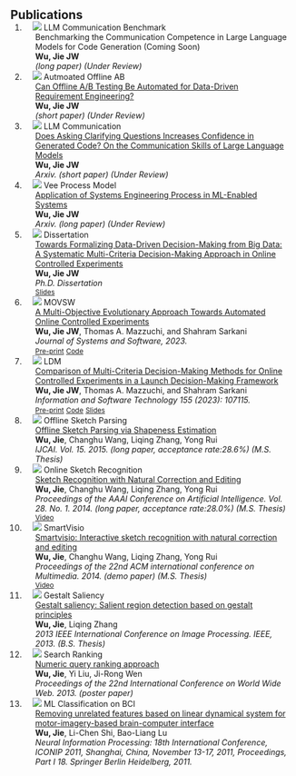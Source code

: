<h2 id="publications" style="margin: 2px 0px -15px;">Publications</h2>

<div class="publications">
<ol class="bibliography">
 
<li>
<div class="pub-row">
  <div class="col-sm-3 abbr" style="position: relative;padding-right: 15px;padding-left: 15px;">
    <img src="assets/img/llm_communication_method.png" class="teaser img-fluid z-depth-1">
    <abbr class="badge">LLM Communication Benchmark</abbr>
  </div>
  <div class="col-sm-9" style="position: relative;padding-right: 15px;padding-left: 20px;">
    <div class="title"> Benchmarking the Communication Competence in Large Language Models for Code Generation (Coming Soon) </div>
    <div class="author"><strong>Wu, Jie JW</strong></div>
    <div class="periodical"><em>(long paper) (Under Review)</em></div>
  </div>
</div>
</li>

<li>
<div class="pub-row">
  <div class="col-sm-3 abbr" style="position: relative;padding-right: 15px;padding-left: 15px;">
    <img src="assets/img/auto_off_ab.png" class="teaser img-fluid z-depth-1">
    <abbr class="badge">Autmoated Offline AB</abbr>
  </div>
  <div class="col-sm-9" style="position: relative;padding-right: 15px;padding-left: 20px;">
    <div class="title"><a href="https://jie-jw-wu.github.io/assets/Automated%20Offline%20AB%20Testing.pdf">Can Offline A/B Testing Be Automated for Data-Driven Requirement Engineering? </a> </div>
    <div class="author"><strong>Wu, Jie JW</strong></div>
    <div class="periodical"><em> (short paper) (Under Review)</em></div>
  </div>
</div>
</li>

<li>
<div class="pub-row">
  <div class="col-sm-3 abbr" style="position: relative;padding-right: 15px;padding-left: 15px;">
    <img src="assets/img/llm_communication.JPG" class="teaser img-fluid z-depth-1">
    <abbr class="badge">LLM Communication</abbr>
  </div>
  <div class="col-sm-9" style="position: relative;padding-right: 15px;padding-left: 20px;">
    <div class="title"><a href="https://arxiv.org/pdf/2308.13507.pdf">Does Asking Clarifying Questions Increases Confidence in Generated Code? On the Communication Skills of Large Language Models </a> </div>
    <div class="author"><strong>Wu, Jie JW</strong></div>
    <div class="periodical"><em>Arxiv. (short paper) (Under Review)</em></div>
  </div>
</div>
</li>

<li>
<div class="pub-row">
  <div class="col-sm-3 abbr" style="position: relative;padding-right: 15px;padding-left: 15px;">
    <img src="assets/img/v.JPG" class="teaser img-fluid z-depth-1">
    <abbr class="badge">Vee Process Model</abbr>
  </div>
  <div class="col-sm-9" style="position: relative;padding-right: 15px;padding-left: 20px;">
    <div class="title"><a href="https://arxiv.org/pdf/2308.05381.pdf">Application of Systems Engineering Process in ML-Enabled Systems</a> </div>
    <div class="author"><strong>Wu, Jie JW</strong></div>
    <div class="periodical"><em>Arxiv. (long paper) (Under Review)</em></div>
  </div>
</div>
</li>

<li>
<div class="pub-row">
  <div class="col-sm-3 abbr" style="position: relative;padding-right: 15px;padding-left: 15px;">
    <img src="assets/img/dissertation.JPG" class="teaser img-fluid z-depth-1">
    <abbr class="badge">Dissertation</abbr>
  </div>
  <div class="col-sm-9" style="position: relative;padding-right: 15px;padding-left: 20px;">
    <div class="title"><a href="https://www.proquest.com/docview/2784774986?fromopenview=true&pq-origsite=gscholar">Towards Formalizing Data-Driven Decision-Making from Big Data: A Systematic Multi-Criteria Decision-Making Approach in Online Controlled Experiments</a></div>
    <div class="author"><strong>Wu, Jie JW</strong></div>
    <div class="periodical"><em>Ph.D. Dissertation</em></div>
    <div class="links">
      <a href="https://jie-jw-wu.github.io/assets/jw_ldm_slides.pdf" class="btn btn-sm z-depth-0" role="button" target="_blank" style="font-size:12px;">Slides</a>
    </div>
  </div>
</div>
</li>
  
<li>
<div class="pub-row">
  <div class="col-sm-3 abbr" style="position: relative;padding-right: 15px;padding-left: 15px;">
    <img src="assets/img/movsw.JPG" class="teaser img-fluid z-depth-1">
    <abbr class="badge">MOVSW</abbr>
  </div>
  <div class="col-sm-9" style="position: relative;padding-right: 15px;padding-left: 20px;">
    <div class="title"><a href="https://www.sciencedirect.com/science/article/abs/pii/S0164121223000985">A Multi-Objective Evolutionary Approach Towards Automated Online Controlled Experiments</a></div>
    <div class="author"><strong>Wu, Jie JW</strong>, Thomas A. Mazzuchi, and Shahram Sarkani</div>
    <div class="periodical"><em>Journal of Systems and Software, 2023.</em></div>
    <div class="links">
      <a href="https://papers.ssrn.com/sol3/papers.cfm?abstract_id=4252209" class="btn btn-sm z-depth-0" role="button" target="_blank" style="font-size:12px;">Pre-print</a>
      <a href="https://github.com/jw-wu-git/movsw" class="btn btn-sm z-depth-0" role="button" target="_blank" style="font-size:12px;">Code</a>
    </div>
  </div>
</div>
</li>
  
<li>
<div class="pub-row">
  <div class="col-sm-3 abbr" style="position: relative;padding-right: 15px;padding-left: 15px;">
    <img src="assets/img/ldm.JPG" class="teaser img-fluid z-depth-1">
    <abbr class="badge">LDM</abbr>
  </div>
  <div class="col-sm-9" style="position: relative;padding-right: 15px;padding-left: 20px;">
    <div class="title"><a href="https://www.sciencedirect.com/science/article/abs/pii/S0950584922002245">Comparison of Multi-Criteria Decision-Making Methods for Online Controlled Experiments in a Launch Decision-Making Framework</a></div>
    <div class="author"><strong>Wu, Jie JW</strong>, Thomas A. Mazzuchi, and Shahram Sarkani</div>
    <div class="periodical"><em>Information and Software Technology 155 (2023): 107115.</em></div>
    <div class="links">
      <a href="https://papers.ssrn.com/sol3/papers.cfm?abstract_id=4072566" class="btn btn-sm z-depth-0" role="button" target="_blank" style="font-size:12px;">Pre-print</a>
      <a href="https://github.com/jw-wu-git/ldm-framework" class="btn btn-sm z-depth-0" role="button" target="_blank" style="font-size:12px;">Code</a>
      <a href="https://jie-jw-wu.github.io/assets/jw_ldm_slides.pdf" class="btn btn-sm z-depth-0" role="button" target="_blank" style="font-size:12px;">Slides</a>
    </div>
  </div>
</div>
</li>
  

<li>
<div class="pub-row">
  <div class="col-sm-3 abbr" style="position: relative;padding-right: 15px;padding-left: 15px;">
    <img src="assets/img/offline_sketch.JPG" class="teaser img-fluid z-depth-1">
    <abbr class="badge">Offline Sketch Parsing</abbr>
  </div>
  <div class="col-sm-9" style="position: relative;padding-right: 15px;padding-left: 20px;">
    <div class="title"><a href="https://www.ijcai.org/Proceedings/15/Papers/173.pdf">Offline Sketch Parsing via Shapeness Estimation </a></div>
    <div class="author"><strong>Wu, Jie</strong>, Changhu Wang, Liqing Zhang, Yong Rui</div>
    <div class="periodical"><em> IJCAI. Vol. 15. 2015. (long paper, acceptance rate:28.6%) (M.S. Thesis)</em></div>
  </div>
</div>
</li>
  

<li>
<div class="pub-row">
  <div class="col-sm-3 abbr" style="position: relative;padding-right: 15px;padding-left: 15px;">
    <img src="assets/img/online_sketch.JPG" class="teaser img-fluid z-depth-1">
    <abbr class="badge">Online Sketch Recognition</abbr>
  </div>
  <div class="col-sm-9" style="position: relative;padding-right: 15px;padding-left: 20px;">
    <div class="title"><a href="https://ojs.aaai.org/index.php/AAAI/article/view/8834">Sketch Recognition with Natural Correction and Editing
</a></div>
    <div class="author"><strong>Wu, Jie</strong>, Changhu Wang, Liqing Zhang, Yong Rui</div>
    <div class="periodical"><em>Proceedings of the AAAI Conference on Artificial Intelligence. Vol. 28. No. 1. 2014. (long paper, acceptance rate:28.0%) (M.S. Thesis)</em></div>
    <div class="links">
      <a href="https://www.dropbox.com/home?preview=SmartVisio.mp4" class="btn btn-sm z-depth-0" role="button" target="_blank" style="font-size:12px;">Video</a>
    </div>
  </div>
</div>
</li>

<li>
<div class="pub-row">
  <div class="col-sm-3 abbr" style="position: relative;padding-right: 15px;padding-left: 15px;">
    <img src="assets/img/smart_visio.JPG" class="teaser img-fluid z-depth-1">
    <abbr class="badge">SmartVisio</abbr>
  </div>
  <div class="col-sm-9" style="position: relative;padding-right: 15px;padding-left: 20px;">
    <div class="title"><a href="https://dl.acm.org/doi/abs/10.1145/2647868.2654864?casa_token=lyEKrPVNz8IAAAAA:h6Nlo2TP0QQ0flP_PJS4JPhw_N33pL52h8ccaLZTi_wmLCSPqsrY87iJN-K4oMOIR2dGDl8GFnF6">Smartvisio: Interactive sketch recognition with natural correction and editing
</a></div>
    <div class="author"><strong>Wu, Jie</strong>, Changhu Wang, Liqing Zhang, Yong Rui</div>
    <div class="periodical"><em>Proceedings of the 22nd ACM international conference on Multimedia. 2014. (demo paper) (M.S. Thesis)</em></div>
    <div class="links">
      <a href="https://www.dropbox.com/home?preview=SmartVisio.mp4" class="btn btn-sm z-depth-0" role="button" target="_blank" style="font-size:12px;">Video</a>
    </div>
  </div>
</div>
</li>

<li>
<div class="pub-row">
  <div class="col-sm-3 abbr" style="position: relative;padding-right: 15px;padding-left: 15px;">
    <img src="assets/img/gestalt.JPG" class="teaser img-fluid z-depth-1">
    <abbr class="badge">Gestalt Saliency</abbr>
  </div>
  <div class="col-sm-9" style="position: relative;padding-right: 15px;padding-left: 20px;">
    <div class="title"><a href="https://ieeexplore.ieee.org/abstract/document/6738038?casa_token=n1QUS7-HQccAAAAA:3f9qqCCkVQt0ru4nZE86HH05d6FqpuRMQ3fy4olgeygcssFj6ETRFKhqW9uXJzxiXt-qgOUc">Gestalt saliency: Salient region detection based on gestalt principles</a></div>
    <div class="author"><strong>Wu, Jie</strong>, Liqing Zhang</div>
    <div class="periodical"><em>2013 IEEE International Conference on Image Processing. IEEE, 2013. (B.S. Thesis)</em></div>
  </div>
</div>
</li>

<li>
<div class="pub-row">
  <div class="col-sm-3 abbr" style="position: relative;padding-right: 15px;padding-left: 15px;">
    <img src="assets/img/numeric_ranking.JPG" class="teaser img-fluid z-depth-1">
    <abbr class="badge">Search Ranking</abbr>
  </div>
  <div class="col-sm-9" style="position: relative;padding-right: 15px;padding-left: 20px;">
    <div class="title"><a href="https://dl.acm.org/doi/abs/10.1145/2487788.2487906">Numeric query ranking approach</a></div>
    <div class="author"><strong>Wu, Jie</strong>, Yi Liu, Ji-Rong Wen</div>
    <div class="periodical"><em>Proceedings of the 22nd International Conference on World Wide Web. 2013. (poster paper) </em></div>
  </div>
</div>
</li>
  
<li>
<div class="pub-row">
  <div class="col-sm-3 abbr" style="position: relative;padding-right: 15px;padding-left: 15px;">
    <img src="assets/img/bci.JPG" class="teaser img-fluid z-depth-1">
    <abbr class="badge">ML Classification on BCI</abbr>
  </div>
  <div class="col-sm-9" style="position: relative;padding-right: 15px;padding-left: 20px;">
    <div class="title"><a href="https://link.springer.com/chapter/10.1007/978-3-642-24955-6_84">Removing unrelated features based on linear dynamical system for motor-imagery-based brain-computer interface</a></div>
    <div class="author"><strong>Wu, Jie</strong>, Li-Chen Shi, Bao-Liang Lu</div>
    <div class="periodical"><em>Neural Information Processing: 18th International Conference, ICONIP 2011, Shanghai, China, November 13-17, 2011, Proceedings, Part I 18. Springer Berlin Heidelberg, 2011. </em></div>
  </div>
</div>
</li>

<br>

</ol>
</div>
